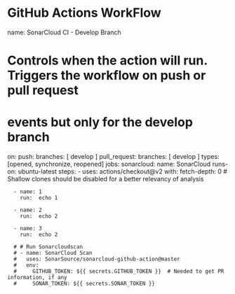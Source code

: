 # GitHub Actions WorkFlow

name: SonarCloud CI - Develop Branch

# Controls when the action will run. Triggers the workflow on push or pull request
# events but only for the develop branch
on:
  push:
    branches: [ develop ]
  pull_request:
    branches: [ develop ]
    types: [opened, synchronize, reopened]
jobs:
  sonarcloud:
    name: SonarCloud
    runs-on: ubuntu-latest
    steps:
      - uses: actions/checkout@v2
        with:
          fetch-depth: 0  # Shallow clones should be disabled for a better relevancy of analysis

      - name: 1 
        run:  echo 1

      - name: 2 
        run:  echo 2

      - name: 3 
        run:  echo 2 
      
      # # Run Sonarcloudscan
      # - name: SonarCloud Scan
      #   uses: SonarSource/sonarcloud-github-action@master
      #   env:
      #     GITHUB_TOKEN: ${{ secrets.GITHUB_TOKEN }}  # Needed to get PR information, if any
      #     SONAR_TOKEN: ${{ secrets.SONAR_TOKEN }}